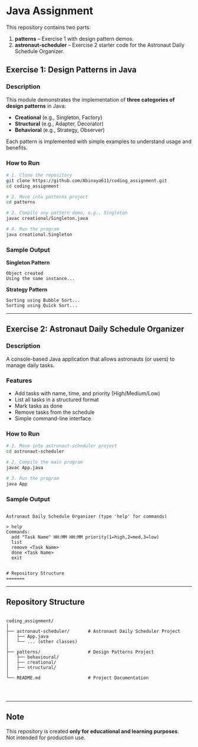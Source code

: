 
# Java Assignment  

This repository contains two parts:  
1. **patterns** – Exercise 1 with design pattern demos.  
2. **astronaut-scheduler** – Exercise 2 starter code for the Astronaut Daily Schedule Organizer.  



##  Exercise 1: Design Patterns in Java  

### Description  
This module demonstrates the implementation of **three categories of design patterns** in Java:  
- **Creational** (e.g., Singleton, Factory)  
- **Structural** (e.g., Adapter, Decorator)  
- **Behavioral** (e.g., Strategy, Observer)  

Each pattern is implemented with simple examples to understand usage and benefits.  

###  How to Run  

```bash
# 1. Clone the repository
git clone https://github.com/Abinaya611/coding_assignment.git
cd coding_assignment

# 2. Move into patterns project
cd patterns

# 3. Compile any pattern demo, e.g., Singleton
javac creational/Singleton.java

# 4. Run the program
java creational.Singleton
```

###  Sample Output  

**Singleton Pattern**  

```
Object created
Using the same instance...
```

**Strategy Pattern**  

```
Sorting using Bubble Sort...
Sorting using Quick Sort...
```

---

##  Exercise 2: Astronaut Daily Schedule Organizer  

### Description  
A console-based Java application that allows astronauts (or users) to manage daily tasks.  

### Features  
- Add tasks with name, time, and priority (High/Medium/Low)  
- List all tasks in a structured format  
- Mark tasks as done  
- Remove tasks from the schedule  
- Simple command-line interface  

###  How to Run  

```bash
# 1. Move into astronaut-scheduler project
cd astronaut-scheduler

# 2. Compile the main program
javac App.java

# 3. Run the program
java App
```

###  Sample Output  

```

Astronaut Daily Schedule Organizer (type 'help' for commands)

> help
Commands:
  add "Task Name" HH:MM HH:MM priority(1=high,2=med,3=low)
  list
  remove <Task Name>
  done <Task Name>
  exit


# Repository Structure
=======
```

---

##  Repository Structure  

```

coding_assignment/
│
├── astronaut-scheduler/       # Astronaut Daily Scheduler Project
│   ├── App.java
│   └── ... (other classes)
│
├── patterns/                  # Design Patterns Project
│   ├── behavioural/
│   ├── creational/
│   ├── structural/
│
└── README.md                  # Project Documentation


 

```

---

##  Note  
This repository is created **only for educational and learning purposes**.  
Not intended for production use.  

